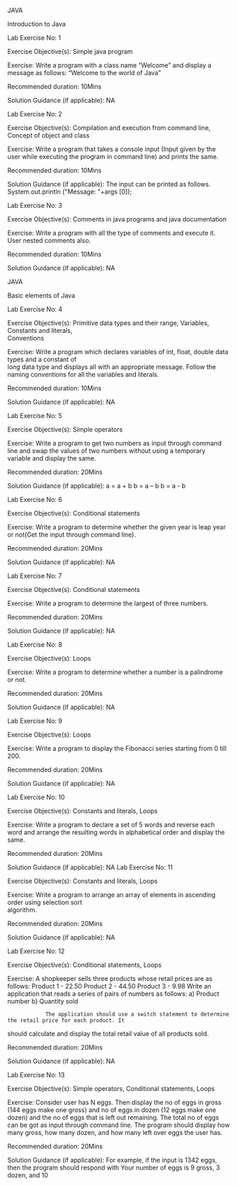 JAVA

Introduction to Java


Lab Exercise No: 1

Exercise Objective(s): Simple java program

Exercise: Write a program with a class name “Welcome” and display a message as follows: “Welcome 
to the world of Java”

Recommended duration: 10Mins

Solution Guidance (if applicable): NA




Lab Exercise No: 2

Exercise Objective(s): Compilation and execution from command line, Concept of object and class

Exercise: Write a program that takes a console input (Input given by the user while executing the 
program in command line) and prints the same.

Recommended duration: 10Mins

Solution Guidance (if applicable): The input can be printed as follows. 
System.out.println ("Message: "+args [0]);




Lab Exercise No: 3

Exercise Objective(s): Comments in java programs and java documentation

Exercise: Write a program with all the type of comments and execute it. User nested comments also.

Recommended duration: 10Mins

Solution Guidance (if applicable): NA





JAVA

Basic elements of Java

Lab Exercise No: 4

Exercise Objective(s): Primitive data types and their range, Variables, Constants and literals,     
Conventions

Exercise: Write a program which declares variables of int, float, double data types and a constant of  
long data type and displays all with an appropriate message. Follow the naming conventions 
for all the variables and literals.

Recommended duration: 10Mins

Solution Guidance (if applicable): NA



Lab Exercise No: 5

Exercise Objective(s): Simple operators

Exercise: Write a program to get two numbers as input through command line and swap the values of 
two numbers without using a temporary variable and display the same.

Recommended duration: 20Mins

Solution Guidance (if applicable): a = a + b
b = a – b
b = a - b



Lab Exercise No: 6

Exercise Objective(s): Conditional statements

Exercise: Write a program to determine whether the given year is leap year or not(Get the input 
through command line). 

Recommended duration: 20Mins

Solution Guidance (if applicable): NA



Lab Exercise No: 7

Exercise Objective(s): Conditional statements

Exercise: Write a program to determine the largest of three numbers. 

Recommended duration: 20Mins

Solution Guidance (if applicable): NA




Lab Exercise No: 8

Exercise Objective(s): Loops

Exercise: Write a program to determine whether a number is a palindrome or not. 

Recommended duration: 20Mins

Solution Guidance (if applicable): NA




Lab Exercise No: 9

Exercise Objective(s): Loops

Exercise: Write a program to display the Fibonacci series starting from 0 till 200.

Recommended duration: 20Mins

Solution Guidance (if applicable): NA



Lab Exercise No: 10

Exercise Objective(s): Constants and literals, Loops

Exercise: Write a program to declare a set of 5 words and reverse each word and arrange the resulting 
words in alphabetical order and display the same.

Recommended duration: 20Mins

Solution Guidance (if applicable): NA
Lab Exercise No: 11

Exercise Objective(s): Constants and literals, Loops

Exercise: Write a program to arrange an array of elements in ascending order using selection sort  
algorithm.

Recommended duration: 20Mins

Solution Guidance (if applicable): NA



Lab Exercise No: 12

Exercise Objective(s): Conditional statements, Loops

Exercise: A shopkeeper sells three products whose retail prices are as follows: 
Product 1 - 22.50
              Product 2 - 44.50 
              Product 3 - 9.98
Write an application that reads a series of pairs of numbers as follows:
 a) Product number 
 b) Quantity sold

                The application should use a switch statement to determine the retail price for each product. It 
should calculate and display the total retail value of all products sold. 

Recommended duration: 20Mins

Solution Guidance (if applicable): NA


Lab Exercise No: 13

Exercise Objective(s): Simple operators, Conditional statements, Loops

Exercise: Consider user has N eggs. Then display the no of eggs in gross (144 eggs make one gross) and 
no of eggs in dozen (12 eggs make one dozen) and the no of eggs that is left out remaining. 
The total no of eggs can be got as input through command line. The program should display
how many gross, how many dozen, and how many left over eggs the user has.

Recommended duration: 20Mins

Solution Guidance (if applicable): For example, if the input is 1342 eggs, then the program should respond with 
        Your number of eggs is 9 gross, 3 dozen, and 10

